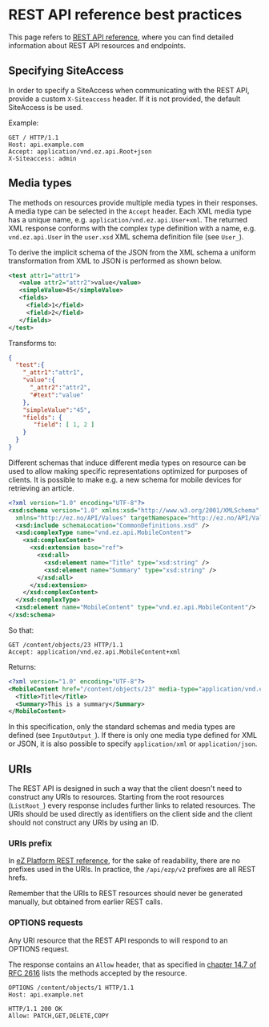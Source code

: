 # REST API reference best practices

This page refers to [REST API reference](https://doc.ezplatform.com/rest-api-reference), where you can find detailed information about
REST API resources and endpoints.

## Specifying SiteAccess

In order to specify a SiteAccess when communicating with the REST API, provide a custom `X-Siteaccess` header.
If it is not provided, the default SiteAccess is be used.

Example:

```
GET / HTTP/1.1
Host: api.example.com
Accept: application/vnd.ez.api.Root+json
X-Siteaccess: admin
```

## Media types

The methods on resources provide multiple media types in their responses.
A media type can be selected in the `Accept` header.
Each XML media type has a unique name, e.g. `application/vnd.ez.api.User+xml`.
The returned XML response conforms with the complex type definition with a name, e.g. `vnd.ez.api.User` in the `user.xsd` XML schema definition file (see `User_`).

To derive the implicit schema of the JSON from the XML schema a uniform transformation from XML to JSON is performed as shown below.

```xml
<test attr1="attr1">
   <value attr2="attr2">value</value>
   <simpleValue>45</simpleValue>
   <fields>
     <field>1</field>
     <field>2</field>
   </fields>
</test>
```

Transforms to:

```json
{
  "test":{
    "_attr1":"attr1",
    "value":{
      "_attr2":"attr2",
      "#text":"value"
    },
    "simpleValue":"45",
    "fields": {
       "field": [ 1, 2 ]
    }
  }
}
```

Different schemas that induce different media types on resource can be used to allow making specific representations optimized for purposes of clients.
It is possible to make e.g. a new schema for mobile devices for retrieving an article.

```xml
<?xml version="1.0" encoding="UTF-8"?>
<xsd:schema version="1.0" xmlns:xsd="http://www.w3.org/2001/XMLSchema"
  xmlns="http://ez.no/API/Values" targetNamespace="http://ez.no/API/Values">
  <xsd:include schemaLocation="CommonDefinitions.xsd" />
  <xsd:complexType name="vnd.ez.api.MobileContent">
    <xsd:complexContent>
      <xsd:extension base="ref">
        <xsd:all>
          <xsd:element name="Title" type="xsd:string" />
          <xsd:element name="Summary" type="xsd:string" />
        </xsd:all>
      </xsd:extension>
    </xsd:complexContent>
  </xsd:complexType>
  <xsd:element name="MobileContent" type="vnd.ez.api.MobileContent"/>
</xsd:schema>
```

So that:

```
GET /content/objects/23 HTTP/1.1
Accept: application/vnd.ez.api.MobileContent+xml
```

Returns:

```xml
<?xml version="1.0" encoding="UTF-8"?>
<MobileContent href="/content/objects/23" media-type="application/vnd.ez.api.MobileContent+xml">
  <Title>Title</Title>
  <Summary>This is a summary</Summary>
</MobileContent>
```

In this specification, only the standard schemas and media types are defined (see `InputOutput_`).
If there is only one media type defined for XML or JSON, it is also possible to specify `application/xml` or `application/json`.

## URIs

The REST API is designed in such a way that the client doesn't need to construct any URIs to resources.
Starting from the root resources (`ListRoot_`) every response includes further links to related resources.
The URIs should be used directly as identifiers on the client side and the client should not construct any URIs by using an ID.

### URIs prefix

In [eZ Platform REST reference](https://doc.ezplatform.com/rest-api-reference), for the sake of readability, there are no prefixes used in the URIs.
In practice, the `/api/ezp/v2` prefixes are all REST hrefs.

Remember that the URIs to REST resources should never be generated manually, but obtained from earlier REST calls.

### OPTIONS requests

Any URI resource that the REST API responds to will respond to an OPTIONS request.

The response contains an `Allow` header, that as specified in [chapter 14.7 of RFC 2616](https://www.w3.org/Protocols/rfc2616/rfc2616-sec14.html#sec14.7) lists the methods accepted by the resource.

```
OPTIONS /content/objects/1 HTTP/1.1
Host: api.example.net
```

```
HTTP/1.1 200 OK
Allow: PATCH,GET,DELETE,COPY
```
